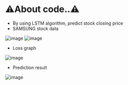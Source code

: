 # ⚠️About code..⚠️

* By using LSTM algorithm, predict stock closing price
* SAMSUNG stock data

![image](https://user-images.githubusercontent.com/103470257/173747700-9d45db33-5f93-46c8-b43e-2300cbbfb3c4.png)
![image](https://user-images.githubusercontent.com/103470257/173747826-544a4cc0-17ca-466b-959c-8fdbe65b2527.png)

* Loss graph

![image](https://user-images.githubusercontent.com/103470257/173748817-379a7b35-aaf2-4d3b-8da9-95ac8cfe1fb0.png)

* Prediction result

![image](https://user-images.githubusercontent.com/103470257/173749248-7d5dd634-f00b-4d58-b6c2-4e624d85e451.png)
